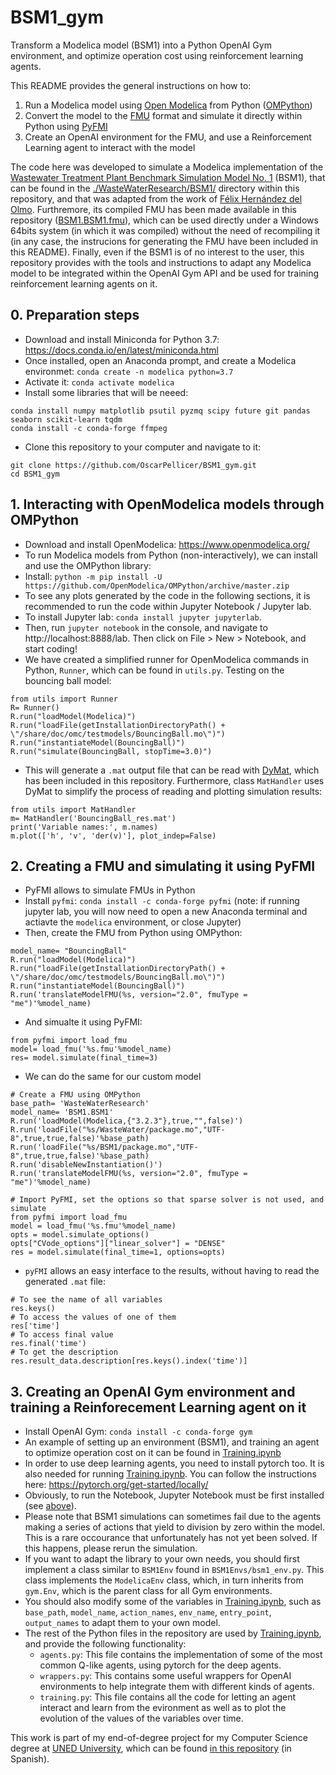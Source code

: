 # BSM1_gym
Transform a Modelica model (BSM1) into a Python OpenAI Gym environment, and optimize operation cost using reinforcement learning agents.

This README provides the general instructions on how to:

 1. Run a Modelica model using [Open Modelica](https://www.openmodelica.org/) from Python ([OMPython](https://github.com/OpenModelica/OMPython))
 1. Convert the model to the [FMU](https://fmi-standard.org/) format and simulate it directly within Python using [PyFMI](https://github.com/modelon-community/PyFMI)
 1. Create an OpenAI environment for the FMU, and use a Reinforcement Learning agent to interact with the model

The code here was developed to simulate a Modelica implementation of the [Wastewater Treatment Plant Benchmark Simulation Model No. 1](https://www.iea.lth.se/publications/Reports/LTH-IEA-7229.pdf) (BSM1), that can be found in the [./WasteWaterResearch/BSM1/](./WasteWaterResearch/BSM1/) directory within this repository, and that was adapted from the work of [Félix Hernández del Olmo](https://github.com/felixhdelolmo/WasteWaterResearch). Furthremore, its compiled FMU has been made available in this repository ([BSM1.BSM1.fmu](./BSM1.BSM1.fmu)), which can be used directly under a Windows 64bits system (in which it was compiled) without the need of recompiling it (in any case, the instrucions for generating the FMU have been included in this README). Finally, even if the BSM1 is of no interest to the user, this repository provides with the tools and instructions to adapt any Modelica model to be integrated within the OpenAI Gym API and be used for training reinforcement learning agents on it.

## 0. Preparation steps
 - Download and install Miniconda for Python 3.7: https://docs.conda.io/en/latest/miniconda.html
 - Once installed, open an Anaconda prompt, and create a Modelica environmet: `conda create -n modelica python=3.7`
 - Activate it: `conda activate modelica`
 - Install some libraries that will be neeed: 
```{bash}
conda install numpy matplotlib psutil pyzmq scipy future git pandas seaborn scikit-learn tqdm
conda install -c conda-forge ffmpeg
```
 - Clone this repository to your computer and navigate to it:
```{bash}
git clone https://github.com/OscarPellicer/BSM1_gym.git
cd BSM1_gym
```
 

## 1. Interacting with OpenModelica models through OMPython
 - Download and install OpenModelica: https://www.openmodelica.org/
 - To run Modelica models from Python (non-interactively), we can install and use the OMPython library:
 - Install: `python -m pip install -U https://github.com/OpenModelica/OMPython/archive/master.zip`
 - To see any plots generated by the code in the following sections, it is recommended to run the code within Jupyter Notebook / Jupyter lab.
 - To install Jupyter lab: `conda install jupyter jupyterlab`.
 - Then, run `jupyter notebook` in the console, and navigate to http://localhost:8888/lab. Then click on File > New > Notebook, and start coding!
 - We have created a simplified runner for OpenModelica commands in Python, `Runner`, which can be found in `utils.py`. Testing on the bouncing ball model:
```{python}
from utils import Runner
R= Runner()
R.run("loadModel(Modelica)")
R.run("loadFile(getInstallationDirectoryPath() + \"/share/doc/omc/testmodels/BouncingBall.mo\")")
R.run("instantiateModel(BouncingBall)")
R.run("simulate(BouncingBall, stopTime=3.0)")
```
 - This will generate a `.mat` output file that can be read with [DyMat](https://github.com/jraedler/DyMat), which has been included in this repository. Furthermore, class `MatHandler` uses DyMat to simplify the process of reading and plotting simulation results:
```{python}
from utils import MatHandler
m= MatHandler('BouncingBall_res.mat')
print('Variable names:', m.names)
m.plot(['h', 'v', 'der(v)'], plot_indep=False)
```
 
## 2.  Creating a FMU and simulating it using PyFMI
 - PyFMI allows to simulate FMUs in Python
 - Install `pyfmi`: `conda install -c conda-forge pyfmi` (note: if running jupyter lab, you will now need to open a new Anaconda terminal and actiavte the `modelica` environment, or close Jupyter)
 - Then, create the FMU from Python using OMPython:
```{python}
model_name= "BouncingBall"
R.run("loadModel(Modelica)")
R.run("loadFile(getInstallationDirectoryPath() + \"/share/doc/omc/testmodels/BouncingBall.mo\")")
R.run("instantiateModel(BouncingBall)")
R.run('translateModelFMU(%s, version="2.0", fmuType = "me")'%model_name)
```
 - And simualte it using PyFMI:
```{python}
from pyfmi import load_fmu
model= load_fmu('%s.fmu'%model_name)
res= model.simulate(final_time=3)
```

- We can do the same for our custom model
```{python}
# Create a FMU using OMPython
base_path= 'WasteWaterResearch'
model_name= 'BSM1.BSM1'
R.run('loadModel(Modelica,{"3.2.3"},true,"",false)')
R.run('loadFile("%s/WasteWater/package.mo","UTF-8",true,true,false)'%base_path)
R.run('loadFile("%s/BSM1/package.mo","UTF-8",true,true,false)'%base_path)
R.run('disableNewInstantiation()')
R.run('translateModelFMU(%s, version="2.0", fmuType = "me")'%model_name)

# Import PyFMI, set the options so that sparse solver is not used, and simulate
from pyfmi import load_fmu
model = load_fmu('%s.fmu'%model_name)
opts = model.simulate_options() 
opts["CVode_options"]["linear_solver"] = "DENSE"
res = model.simulate(final_time=1, options=opts)
```

- `pyFMI` allows an easy interface to the results, without having to read the generated `.mat` file:
```{python}
# To see the name of all variables
res.keys()
# To access the values of one of them
res['time']
# To access final value
res.final('time')
# To get the description
res.result_data.description[res.keys().index('time')]
```

## 3. Creating an OpenAI Gym environment and training a Reinforecement Learning agent on it
 - Install OpenAI Gym: `conda install -c conda-forge gym`
 - An example of setting up an environment (BSM1), and training an agent to optimize operation cost on it can be found in [Training.ipynb](Training.ipynb)
 - In order to use deep learning agents, you need to install pytorch too. It is also needed for running [Training.ipynb](Training.ipynb). You can follow the instructions here: https://pytorch.org/get-started/locally/
 - Obviously, to run the Notebook, Jupyter Notebook must be first installed (see [above](#interacting-with-openmodelica-models-through-ompython)).
 - Please note that BSM1 simulations can sometimes fail due to the agents making a series of actions that yield to division by zero within the model. This is a rare occourance that unfortunately has not yet been solved. If this happens, please rerun the simulation.
 - If you want to adapt the library to your own needs, you should first implement a class similar to `BSM1Env` found in `BSM1Envs/bsm1_env.py`. This class implements the `ModelicaEnv` class, which, in turn inherits from `gym.Env`, which is the parent class for all Gym environments.
 - You should also modify some of the variables in [Training.ipynb](Training.ipynb), such as `base_path`, `model_name`, `action_names`, `env_name`, `entry_point`, `output_names` to adapt them to your own model.
 - The rest of the Python files in the repository are used by [Training.ipynb](Training.ipynb), and provide the following functionality:
   - `agents.py`: This file contains the implementation of some of the most common Q-like agents, using
pytorch for the deep agents.
   - `wrappers.py`: This contains some useful wrappers for OpenAI environments to help integrate them
with different kinds of agents.
   - `training.py`: This file contains all the code for letting an agent interact and learn from the evironment
as well as to plot the evolution of the values of the variables over time.

This work is part of my end-of-degree project for my Computer Science degree at [UNED University](https://www.uned.es/), which can be found [in this repository](https://github.com/OscarPellicer/BSM1_gym/blob/main/TFG%20Oscar%20Jos%C3%A9%20Pellicer%20Valero.pdf) (in Spanish).
